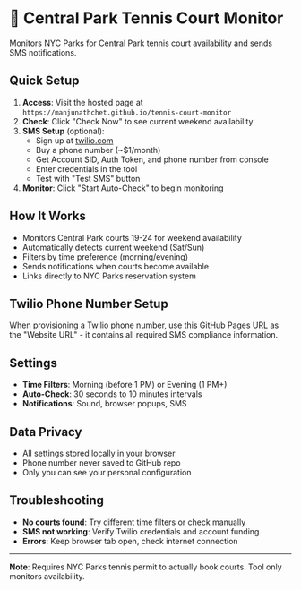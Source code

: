 # 🎾 Central Park Tennis Court Monitor

Monitors NYC Parks for Central Park tennis court availability and sends SMS notifications.

## Quick Setup

1. **Access**: Visit the hosted page at `https://manjunathchet.github.io/tennis-court-monitor`
2. **Check**: Click "Check Now" to see current weekend availability
3. **SMS Setup** (optional):
   - Sign up at [twilio.com](https://www.twilio.com)
   - Buy a phone number (~$1/month)
   - Get Account SID, Auth Token, and phone number from console
   - Enter credentials in the tool
   - Test with "Test SMS" button
4. **Monitor**: Click "Start Auto-Check" to begin monitoring

## How It Works

- Monitors Central Park courts 19-24 for weekend availability
- Automatically detects current weekend (Sat/Sun)
- Filters by time preference (morning/evening)
- Sends notifications when courts become available
- Links directly to NYC Parks reservation system

## Twilio Phone Number Setup

When provisioning a Twilio phone number, use this GitHub Pages URL as the "Website URL" - it contains all required SMS compliance information.

## Settings

- **Time Filters**: Morning (before 1 PM) or Evening (1 PM+)
- **Auto-Check**: 30 seconds to 10 minutes intervals
- **Notifications**: Sound, browser popups, SMS

## Data Privacy

- All settings stored locally in your browser
- Phone number never saved to GitHub repo
- Only you can see your personal configuration

## Troubleshooting

- **No courts found**: Try different time filters or check manually
- **SMS not working**: Verify Twilio credentials and account funding
- **Errors**: Keep browser tab open, check internet connection

---

**Note**: Requires NYC Parks tennis permit to actually book courts. Tool only monitors availability.
